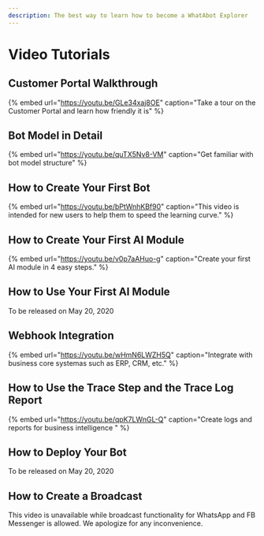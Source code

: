```yaml
---
description: The best way to learn how to become a WhatAbot Explorer
---
```


# Video Tutorials

## Customer Portal Walkthrough

{% embed url="https://youtu.be/GLe34xaj8OE" caption="Take a tour on the Customer Portal and learn how friendly it is" %}

## Bot Model in Detail

{% embed url="https://youtu.be/quTX5Nv8-VM" caption="Get familiar with bot model structure" %}

## How to Create Your First Bot

{% embed url="https://youtu.be/bPtWnhKBf90" caption="This video is intended for new users to help them to speed the learning curve." %}

## How to Create Your First AI Module

{% embed url="https://youtu.be/v0p7aAHuo-g" caption="Create your first AI module in 4 easy steps." %}

## How to Use Your First AI Module

To be released on May 20, 2020 

## Webhook Integration

{% embed url="https://youtu.be/wHmN6LWZH5Q" caption="Integrate with business core systemas such as ERP, CRM, etc." %}

## How to Use the Trace Step and the Trace Log Report

{% embed url="https://youtu.be/qpK7LWnGL-Q" caption="Create logs and reports for business intelligence " %}

## How to Deploy Your Bot

To be released on May 20, 2020 

## How to Create a Broadcast

This video is unavailable while broadcast functionality for WhatsApp and FB Messenger is allowed.   We apologize for any inconvenience.  

